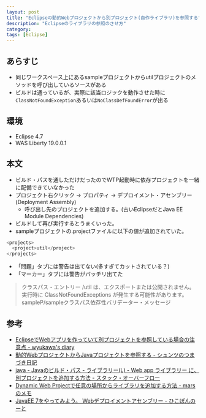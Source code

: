 ```yaml
---
layout: post
title: "Eclipseの動的Webプロジェクトから別プロジェクト(自作ライブラリ)を参照する"
description: "Eclipseのライブラリの参照のさせ方"
category: 
tags: [Eclipse]
---
```


## あらすじ

- 同じワークスペース上にあるsampleプロジェクトからutilプロジェクトのメソッドを呼び出しているソースがある
- ビルドは通っているが、実際に該当ロジックを動作させた時に`ClassNotFoundException`あるいは`NoClassDefFoundError`が出る

## 環境

- Eclipse 4.7
- WAS Liberty 19.0.0.1

## 本文

- ビルド・パスを通しただけだったのでWTP起動時に依存プロジェクトを一緒に配備できていなかった
- プロジェクト右クリック -> プロパティ -> デプロイメント・アセンブリー(Deployment Assembly)
    - 呼び出し先のプロジェクトを追加する。(古いEclipseだとJava EE Module Dependencies)
- ビルドして再び実行するとうまくいった。
- sampleプロジェクトの.projectファイルに以下の値が追加されていた。

```java
<projects>
  <project>util</project>
</projects>
```

- 「問題」タブには警告は出てない(多すぎてカットされている？)
- 「マーカー」タブには警告がバッチリ出てた

>クラスパス・エントリー /util は、エクスポートまたは公開されません。実行時に ClassNotFoundExceptions が発生する可能性があります。  sampleP/sampleクラスパス依存性バリデーター・メッセージ<br>

## 参考

- [EclipseでWebアプリを作っていて別プロジェクトを参照している場合の注意点 - wyukawa's diary](https://wyukawa.hatenablog.com/entry/20100731/1280585793)
- [動的WebプロジェクトからJavaプロジェクトを参照する - シュンツのつまづき日記](https://gloryof.hatenablog.com/entry/20130217/1361085501)
- [java - Javaのビルド・パス - ライブラリー(L) - Web app ライブラリー に、別プロジェクトを追加する方法 - スタック・オーバーフロー](https://ja.stackoverflow.com/questions/14779/java%E3%81%AE%E3%83%93%E3%83%AB%E3%83%89-%E3%83%91%E3%82%B9-%E3%83%A9%E3%82%A4%E3%83%96%E3%83%A9%E3%83%AA%E3%83%BCl-web-app-%E3%83%A9%E3%82%A4%E3%83%96%E3%83%A9%E3%83%AA%E3%83%BC%E3%81%AB-%E5%88%A5%E3%83%97%E3%83%AD%E3%82%B8%E3%82%A7%E3%82%AF%E3%83%88%E3%82%92%E8%BF%BD%E5%8A%A0%E3%81%99%E3%82%8B%E6%96%B9%E6%B3%95)
- [Dynamic Web Projectで任意の場所からライブラリを追加する方法 - marsのメモ](https://masanobuimai.hatenadiary.org/entry/20120125/1327503272)
- [JavaEE 7をやってみよう。 Webデプロイメントアセンブリー - ひこぽんのーと](http://nagamitsu1976.hatenadiary.jp/entry/2015/10/10/152908)

